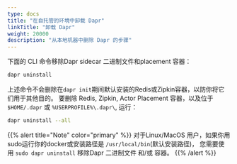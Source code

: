 ```yaml
---
type: docs
title: "在自托管的环境中卸载 Dapr"
linkTitle: "卸载 Dapr"
weight: 20000
description: "从本地机器中删除 Dapr 的步骤"
---
```


下面的 CLI 命令移除Dapr sidecar 二进制文件和placement 容器：

```bash
dapr uninstall
```
上述命令不会删除在`dapr init`期间默认安装的Redis或Zipkin容器，以防你将它们用于其他目的。 要删除 Redis, Zipkin, Actor Placement 容器，以及位于 `$HOME/.dapr` 或 `%USERPROFILE%\.dapr\`, 运行：

```bash
dapr uninstall --all
```

{{% alert title="Note" color="primary" %}}
对于Linux/MacOS 用户，如果你用sudo运行你的docker或安装路径是 `/usr/local/bin`(默认安装路径)， 您需要使用 `sudo dapr uninstall` 移除Dapr 二进制文件 和/或 容器。
{{% /alert %}}